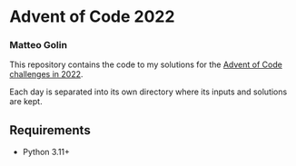 # Advent of Code 2022
### Matteo Golin

This repository contains the code to my solutions for the [Advent of Code challenges in 2022](https://adventofcode.com/).

Each day is separated into its own directory where its inputs and solutions are kept.

## Requirements
- Python 3.11+